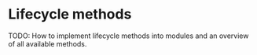 # Lifecycle methods

TODO: How to implement lifecycle methods into modules and an overview of all available methods.
